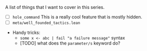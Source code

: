 A list of things that I want to cover in this series.

- [ ] `hole_command` This is a really cool feature that is mostly hidden.
- [ ] `meta/well_founded_tactics.lean`
- Handy tricks:
    + `some x <- abc | fail "a failure message"` syntax
    + [TODO] what does the `parameter/s` keyword do?
